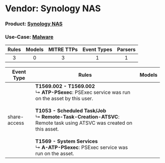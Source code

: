Vendor: Synology NAS
====================
### Product: [Synology NAS](../ds_synology_nas_synology_nas.md)
### Use-Case: [Malware](../../../../UseCases/uc_malware.md)

| Rules | Models | MITRE TTPs | Event Types | Parsers |
|:-----:|:------:|:----------:|:-----------:|:-------:|
|   3   |   0    |     3      |      1      |    1    |

| Event Type   | Rules                                                                                                                                                                                                                                                                                                                                              | Models |
| ------------ | -------------------------------------------------------------------------------------------------------------------------------------------------------------------------------------------------------------------------------------------------------------------------------------------------------------------------------------------------- | ------ |
| share-access | <b>T1569.002 - T1569.002</b><br> ↳ <b>ATP-PSexec</b>: PSExec service was run on the asset by this user.<br><br><b>T1053 - Scheduled Task/Job</b><br> ↳ <b>Remote-Task-Creation-ATSVC</b>: Remote task using ATSVC was created on this asset.<br><br><b>T1569 - System Services</b><br> ↳ <b>A-ATP-PSexec</b>: PSExec service was run on the asset. |        |